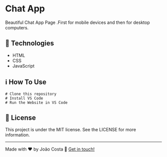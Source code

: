 # Chat App
Beautiful Chat App Page .First for mobile devices and then for desktop computers.
## 🚀 Technologies
- HTML
- CSS 
- JavaScript 
## ℹ️ How To Use
~~~ 
# Clone this repository
# Install VS Code
# Run the Website in VS Code
~~~
## 📝 License
This project is under the MIT license. See the LICENSE for more information.

---

Made with ♥ by João Costa :wave: [Get in touch!](https://www.linkedin.com/in/joaocosta123/)

 

